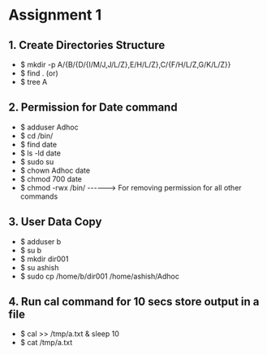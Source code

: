 # Assignment 1

## 1. Create Directories Structure

* $ mkdir -p A/{B/{D/{I/M/J,J/L/Z},E/H/L/Z},C/{F/H/L/Z,G/K/L/Z}}
* $ find . 
(or)
* $ tree A

## 2. Permission for Date command
* $ adduser Adhoc
* $ cd /bin/
* $ find date
* $ ls -ld date
* $ sudo su
* $ chown Adhoc date
* $ chmod 700 date
* $ chmod -rwx /bin/ ------> For removing permission for all other commands

## 3. User Data Copy
* $ adduser b
* $ su b
* $ mkdir dir001
* $ su ashish
* $ sudo cp /home/b/dir001 /home/ashish/Adhoc




## 4. Run cal command for 10 secs store output in a file
* $ cal >> /tmp/a.txt & sleep 10
* $ cat /tmp/a.txt


